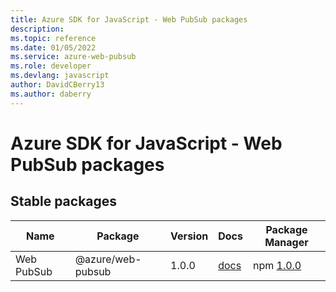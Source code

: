 ```yaml
---
title: Azure SDK for JavaScript - Web PubSub packages
description: 
ms.topic: reference
ms.date: 01/05/2022
ms.service: azure-web-pubsub
ms.role: developer
ms.devlang: javascript
author: DavidCBerry13
ms.author: daberry
---
```


# Azure SDK for JavaScript - Web PubSub packages

## Stable packages

| Name                  | Package              | Version          | Docs                   | Package Manager                |
|-----------------------|----------------------|------------------|------------------------|--------------------------------|
| Web PubSub | @azure/web-pubsub | 1.0.0 | [docs](/azure/javascript/sdk/sdk-demo2/web-pubsub/web-pubsub/azure-web-pubsub/stable)  | npm [1.0.0](https://www.npmjs.com/package/%40azure%2Fweb-pubsub) |
 

 


 